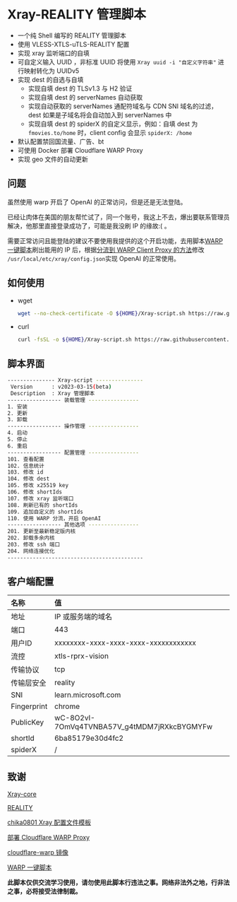 # Xray-REALITY 管理脚本

* 一个纯 Shell 编写的 REALITY 管理脚本
* 使用 VLESS-XTLS-uTLS-REALITY 配置
* 实现 xray 监听端口的自填
* 可自定义输入 UUID ，非标准 UUID 将使用 `Xray uuid -i "自定义字符串"` 进行映射转化为 UUIDv5
* 实现 dest 的自选与自填
  * 实现自填 dest 的 TLSv1.3 与 H2 验证
  * 实现自填 dest 的 serverNames 自动获取
  * 实现自动获取的 serverNames 通配符域名与 CDN SNI 域名的过滤，dest 如果是子域名将会自动加入到 serverNames 中
  * 实现自填 dest 的 spiderX 的自定义显示，例如：自填 dest 为 `fmovies.to/home` 时，client config 会显示 `spiderX: /home`
* 默认配置禁回国流量、广告、bt
* 可使用 Docker 部署 Cloudflare WARP Proxy
* 实现 geo 文件的自动更新

## 问题

虽然使用 warp 开启了 OpenAI 的正常访问，但是还是无法登陆。

已经让肉体在美国的朋友帮忙试了，同一个账号，我这上不去，爆出要联系管理员解决，他那里直接登录成功了，可能是我没刷 IP 的缘故:( 。

需要正常访问且能登陆的建议不要使用我提供的这个开启功能，去用脚本[WARP 一键脚本][fscarmen]刷出能用的 IP 后，根据[分流到 WARP Client Proxy 的方法][fscarmen-warpproxy]修改 `/usr/local/etc/xray/config.json`实现 OpenAI 的正常使用。

## 如何使用

* wget

  ```sh
  wget --no-check-certificate -O ${HOME}/Xray-script.sh https://raw.githubusercontent.com/FlaminG0/Xray-script/main/reality.sh && bash ${HOME}/Xray-script.sh
  ```

* curl

  ```sh
  curl -fsSL -o ${HOME}/Xray-script.sh https://raw.githubusercontent.com/FlaminG0/Xray-script/main/reality.sh && bash ${HOME}/Xray-script.sh
  ```

## 脚本界面

```sh
--------------- Xray-script ---------------
 Version      : v2023-03-15(beta)
 Description  : Xray 管理脚本
----------------- 装载管理 ----------------
1. 安装
2. 更新
3. 卸载
----------------- 操作管理 ----------------
4. 启动
5. 停止
6. 重启
----------------- 配置管理 ----------------
101. 查看配置
102. 信息统计
103. 修改 id
104. 修改 dest
105. 修改 x25519 key
106. 修改 shortIds
107. 修改 xray 监听端口
108. 刷新已有的 shortIds
109. 追加自定义的 shortIds
110. 使用 WARP 分流，开启 OpenAI
----------------- 其他选项 ----------------
201. 更新至最新稳定版内核
202. 卸载多余内核
203. 修改 ssh 端口
204. 网络连接优化
-------------------------------------------
```

## 客户端配置

| 名称        | 值                                          |
| :---------- | :------------------------------------------ |
| 地址        | IP 或服务端的域名                           |
| 端口        | 443                                         |
| 用户ID      | xxxxxxxx-xxxx-xxxx-xxxx-xxxxxxxxxxxx        |
| 流控        | xtls-rprx-vision                            |
| 传输协议    | tcp                                         |
| 传输层安全  | reality                                     |
| SNI         | learn.microsoft.com                         |
| Fingerprint | chrome                                      |
| PublicKey   | wC-8O2vI-7OmVq4TVNBA57V_g4tMDM7jRXkcBYGMYFw |
| shortId     | 6ba85179e30d4fc2                            |
| spiderX     | /                                           |

## 致谢

[Xray-core][Xray-core]

[REALITY][REALITY]

[chika0801 Xray 配置文件模板][chika0801-Xray-examples]

[部署 Cloudflare WARP Proxy][haoel]

[cloudflare-warp 镜像][e7h4n]

[WARP 一键脚本][fscarmen]

**此脚本仅供交流学习使用，请勿使用此脚本行违法之事。网络非法外之地，行非法之事，必将接受法律制裁。**

[Xray-core]: https://github.com/XTLS/Xray-core (THE NEXT FUTURE)
[REALITY]: https://github.com/XTLS/REALITY (THE NEXT FUTURE)
[chika0801-Xray-examples]: https://github.com/chika0801/Xray-examples (chika0801 Xray 配置文件模板)
[haoel]: https://github.com/haoel/haoel.github.io#943-docker-%E4%BB%A3%E7%90%86 (使用 Docker 快速部署 Cloudflare WARP Proxy)
[e7h4n]: https://github.com/e7h4n/cloudflare-warp (cloudflare-warp 镜像)
[fscarmen]: https://github.com/fscarmen/warp (WARP 一键脚本)
[fscarmen-warpproxy]: https://github.com/fscarmen/warp/blob/main/README.md#Netflix-%E5%88%86%E6%B5%81%E5%88%B0-WARP-Client-ProxyWireProxy-%E7%9A%84%E6%96%B9%E6%B3%95 (Netflix 分流到 WARP Client Proxy、WireProxy 的方法)
